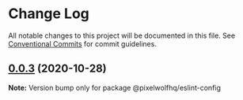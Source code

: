 # Change Log

All notable changes to this project will be documented in this file.
See [Conventional Commits](https://conventionalcommits.org) for commit guidelines.

## [0.0.3](https://github.com/PixelwolfHQ/front-end/compare/v0.0.2...v0.0.3) (2020-10-28)

**Note:** Version bump only for package @pixelwolfhq/eslint-config
